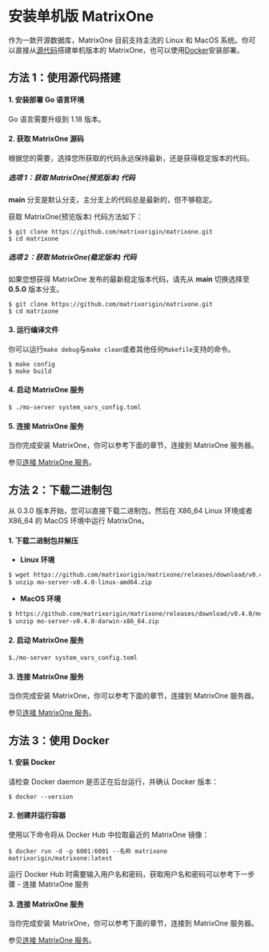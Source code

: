 # **安装单机版 MatrixOne**

作为一款开源数据库，MatrixOne 目前支持主流的 Linux 和 MacOS 系统。你可以直接从[源代码](#使用源代码搭建)搭建单机版本的 MatrixOne，也可以使用[Docker](#使用docker)安装部署。

## **方法 1：使用源代码搭建**

#### 1. 安装部署 Go 语言环境

Go 语言需要升级到 1.18 版本。

#### 2. 获取 MatrixOne 源码

根据您的需要，选择您所获取的代码永远保持最新，还是获得稳定版本的代码。

##### 选项 1：获取 MatrixOne(预览版本) 代码

**main** 分支是默认分支，主分支上的代码总是最新的，但不够稳定。

获取 MatrixOne(预览版本) 代码方法如下：

```
$ git clone https://github.com/matrixorigin/matrixone.git
$ cd matrixone
```

##### 选项 2：获取 MatrixOne(稳定版本) 代码

如果您想获得 MatrixOne 发布的最新稳定版本代码，请先从 **main** 切换选择至 **0.5.0** 版本分支。

```
$ git clone https://github.com/matrixorigin/matrixone.git
$ cd matrixone
```

#### 3. 运行编译文件

你可以运行`make debug`与`make clean`或者其他任何`Makefile`支持的命令。

```
$ make config
$ make build
```

#### 4. 启动 MatrixOne 服务

```
$ ./mo-server system_vars_config.toml
```

#### 5. 连接 MatrixOne 服务

当你完成安装 MatrixOne，你可以参考下面的章节，连接到 MatrixOne 服务器。

参见[连接 MatrixOne 服务](connect-to-matrixone-server.md)。

## **方法 2：下载二进制包**

从 0.3.0 版本开始，您可以直接下载二进制包，然后在 X86_64 Linux 环境或者 X86_64 的 MacOS 环境中运行 MatrixOne。

#### 1. 下载二进制包并解压

- **Linux 环境**

```bash
$ wget https://github.com/matrixorigin/matrixone/releases/download/v0.4.0/mo-server-v0.4.0-linux-amd64.zip
$ unzip mo-server-v0.4.0-linux-amd64.zip
```

- **MacOS 环境**

```bash
$ https://github.com/matrixorigin/matrixone/releases/download/v0.4.0/mo-server-v0.4.0-darwin-x86_64.zip
$ unzip mo-server-v0.4.0-darwin-x86_64.zip
```

#### 2. 启动 MatrixOne 服务

```
$./mo-server system_vars_config.toml
```

#### 3. 连接 MatrixOne 服务

当你完成安装 MatrixOne，你可以参考下面的章节，连接到 MatrixOne 服务器。

参见[连接 MatrixOne 服务](connect-to-matrixone-server.md)。

## **方法 3：使用 Docker**

#### 1. 安装 Docker

请检查 Docker daemon 是否正在后台运行，并确认 Docker 版本：

```
$ docker --version
```

#### 2. 创建并运行容器

使用以下命令将从 Docker Hub 中拉取最近的 MatrixOne 镜像：

```
$ docker run -d -p 6001:6001 --名称 matrixone matrixorigin/matrixone:latest
```

运行 Docker Hub 时需要输入用户名和密码，获取用户名和密码可以参考下一步骤 - 连接 MatrixOne 服务

#### 3. 连接 MatrixOne 服务

当你完成安装 MatrixOne，你可以参考下面的章节，连接到 MatrixOne 服务器。

参见[连接 MatrixOne 服务](connect-to-matrixone-server.md)。
